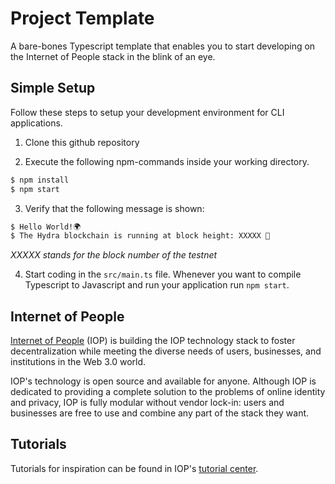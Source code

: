 # Project Template

A bare-bones Typescript template that enables you to start developing on the Internet of People stack in the blink of an eye.

## Simple Setup

Follow these steps to setup your development environment for CLI applications.

1) Clone this github repository

2) Execute the following npm-commands inside your working directory.

```bash
$ npm install
$ npm start
```

3) Verify that the following message is shown:

```bash
$ Hello World!🌍
$ The Hydra blockchain is running at block height: XXXXX 🐉
```

*XXXXX stands for the block number of the testnet*

4) Start coding in the `src/main.ts` file. Whenever you want to compile Typescript to Javascript and run your application run `npm start`.

## Internet of People

[Internet of People](https://iop.global) (IOP) is building the IOP technology stack to foster decentralization while meeting the diverse needs of users, businesses, and institutions in the Web 3.0 world.

IOP's technology is open source and available for anyone. Although IOP is dedicated to providing a complete solution to the problems of online identity and privacy, IOP is fully modular without vendor lock-in: users and businesses are free to use and combine any part of the stack they want.

## Tutorials

Tutorials for inspiration can be found in IOP's [tutorial center](https://developer.iop.technology/#/sdk/dac?id=tutorial-center).
